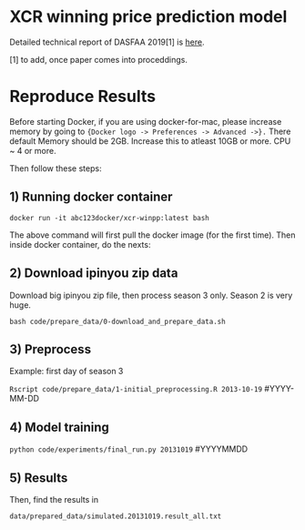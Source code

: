 XCR winning price prediction model
===

Detailed technical report of DASFAA 2019[1] is [here](https://github.com/paliwal90/xcr_win_price_pred/xcr_wpp.pdf).

[1] to add, once paper comes into proceddings. 

# Reproduce Results
Before starting Docker, if you are using docker-for-mac, please increase memory by going to 
```{Docker logo -> Preferences -> Advanced ->}.```
There default Memory should be 2GB. Increase this to atleast 10GB or more. 
CPU ~ 4 or more.

Then follow these steps:

## 1) Running docker container

```docker run -it abc123docker/xcr-winpp:latest bash```

The above command will first pull the docker image (for the first time). Then inside docker container, do the nexts:

## 2) Download ipinyou zip data

Download big ipinyou zip file, then process season 3 only. Season 2 is very huge.

```bash code/prepare_data/0-download_and_prepare_data.sh```

## 3) Preprocess

Example: first day of season 3

```Rscript code/prepare_data/1-initial_preprocessing.R 2013-10-19``` #YYYY-MM-DD

## 4) Model training

```python code/experiments/final_run.py 20131019``` #YYYYMMDD

## 5) Results

Then, find the results in 

```data/prepared_data/simulated.20131019.result_all.txt```

